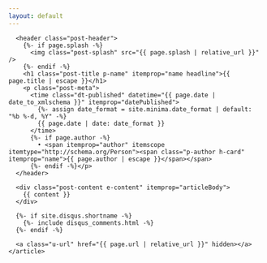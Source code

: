 ```yaml
---
layout: default
---
```

<div class="row">
  <div class="col-md-8">
    <article class="post h-entry" itemscope itemtype="http://schema.org/BlogPosting">

      <header class="post-header">
        {%- if page.splash -%}
          <img class="post-splash" src="{{ page.splash | relative_url }}" />
        {%- endif -%}
        <h1 class="post-title p-name" itemprop="name headline">{{ page.title | escape }}</h1>
        <p class="post-meta">
          <time class="dt-published" datetime="{{ page.date | date_to_xmlschema }}" itemprop="datePublished">
            {%- assign date_format = site.minima.date_format | default: "%b %-d, %Y" -%}
            {{ page.date | date: date_format }}
          </time>
          {%- if page.author -%}
            • <span itemprop="author" itemscope itemtype="http://schema.org/Person"><span class="p-author h-card" itemprop="name">{{ page.author | escape }}</span></span>
          {%- endif -%}</p>
      </header>

      <div class="post-content e-content" itemprop="articleBody">
        {{ content }}
      </div>

      {%- if site.disqus.shortname -%}
        {%- include disqus_comments.html -%}
      {%- endif -%}

      <a class="u-url" href="{{ page.url | relative_url }}" hidden></a>
    </article>
  </div>
  <div class="col-md-4">
    
  </div>
</div>